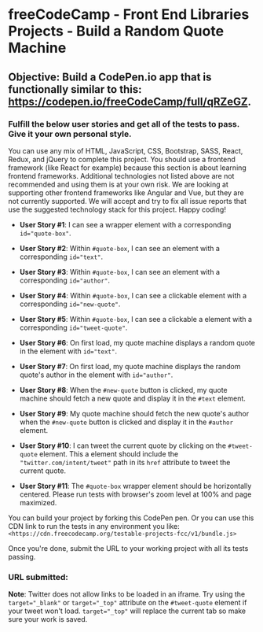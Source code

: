 # **freeCodeCamp - Front End Libraries Projects - Build a Random Quote Machine**

## **Objective**: Build a CodePen.io app that is functionally similar to this: <https://codepen.io/freeCodeCamp/full/qRZeGZ>.

### Fulfill the below user stories and get all of the tests to pass. Give it your own personal style.

You can use any mix of HTML, JavaScript, CSS, Bootstrap, SASS, React, Redux, and jQuery to complete this project. You should use a frontend framework (like React for example) because this section is about learning frontend frameworks. Additional technologies not listed above are not recommended and using them is at your own risk. We are looking at supporting other frontend frameworks like Angular and Vue, but they are not currently supported. We will accept and try to fix all issue reports that use the suggested technology stack for this project. Happy coding!

- **User Story #1**: I can see a wrapper element with a corresponding `id="quote-box"`.

- **User Story #2**: Within `#quote-box`, I can see an element with a corresponding `id="text"`.

- **User Story #3**: Within `#quote-box`, I can see an element with a corresponding `id="author"`.

- **User Story #4**: Within `#quote-box`, I can see a clickable element with a corresponding `id="new-quote"`.

- **User Story #5**: Within `#quote-box`, I can see a clickable a element with a corresponding `id="tweet-quote"`.

- **User Story #6**: On first load, my quote machine displays a random quote in the element with `id="text"`.

- **User Story #7**: On first load, my quote machine displays the random quote's author in the element with `id="author"`.

- **User Story #8**: When the `#new-quote` button is clicked, my quote machine should fetch a new quote and display it in the `#text` element.

- **User Story #9**: My quote machine should fetch the new quote's author when the  `#new-quote` button is clicked and display it in the `#author` element.

- **User Story #10**: I can tweet the current quote by clicking on the `#tweet-quote` element. This a element should include the `"twitter.com/intent/tweet"` path in its `href` attribute to tweet the current quote.

- **User Story #11**: The `#quote-box` wrapper element should be horizontally centered. Please run tests with browser's zoom level at 100% and page maximized.

You can build your project by forking this CodePen pen. Or you can use this CDN link to run the tests in any environment you like: `<https://cdn.freecodecamp.org/testable-projects-fcc/v1/bundle.js>`

Once you're done, submit the URL to your working project with all its tests passing.

### **URL submitted:**

**Note**: Twitter does not allow links to be loaded in an iframe. Try using the `target="_blank"` or `target="_top"` attribute on the `#tweet-quote` element if your tweet won't load. `target="_top"` will replace the current tab so make sure your work is saved.
